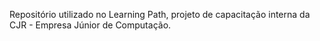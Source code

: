 Repositório utilizado no Learning Path, projeto de capacitação interna da CJR - Empresa Júnior de Computação.
